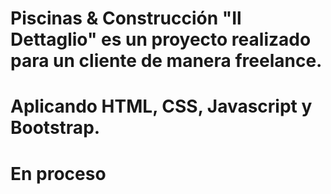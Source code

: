 # Piscinas & Construcción "Il Dettaglio" es un proyecto realizado para un cliente de manera freelance.
# Aplicando HTML, CSS, Javascript y Bootstrap.
# En proceso

